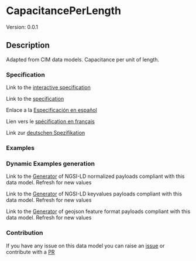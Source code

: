 # CapacitancePerLength
Version: 0.0.1

## Description 

Adapted from CIM data models. Capacitance per unit of length.
### Specification

Link to the [interactive specification](https://swagger.lab.fiware.org/?url=https://raw.githubusercontent.com/smart-data-models/dataModel.EnergyCIM/master/CapacitancePerLength/swagger.yaml)

Link to the [specification](https://github.com/smart-data-models/dataModel.EnergyCIM/blob/master/CapacitancePerLength/doc/spec.md)

Enlace a la [Especificación en español](https://github.com/smart-data-models/dataModel.EnergyCIM/blob/master/CapacitancePerLength/doc/spec_ES.md)

Lien vers le [spécification en français](https://github.com/smart-data-models/dataModel.EnergyCIM/blob/master/CapacitancePerLength/doc/spec_FR.md)

Link zur [deutschen Spezifikation](https://github.com/smart-data-models/dataModel.EnergyCIM/blob/master/CapacitancePerLength/doc/spec_DE.md)
### Examples
### Dynamic Examples generation

Link to the [Generator](https://smartdatamodels.org/extra/ngsi-ld_generator.php?schemaUrl=https://raw.githubusercontent.com/smart-data-models/dataModel.EnergyCIM/master/CapacitancePerLength/schema.json&email=info@smartdatamodels.org) of NGSI-LD normalized payloads compliant with this data model. Refresh for new values

Link to the [Generator](https://smartdatamodels.org/extra/ngsi-ld_generator_keyvalues.php?schemaUrl=https://raw.githubusercontent.com/smart-data-models/dataModel.EnergyCIM/master/CapacitancePerLength/schema.json&email=info@smartdatamodels.org) of NGSI-LD keyvalues payloads compliant with this data model. Refresh for new values

Link to the [Generator](https://smartdatamodels.org/extra/geojson_features_generator_v1.0.php?schemaUrl=https://raw.githubusercontent.com/smart-data-models/dataModel.EnergyCIM/master/CapacitancePerLength/schema.json&email=info@smartdatamodels.org) of geojson feature format payloads compliant with this data model. Refresh for new values
### Contribution

 If you have any issue on this data model you can raise an [issue](https://github.com/smart-data-models/dataModel.EnergyCIM/issues)  or contribute with a [PR](https://github.com/smart-data-models/dataModel.EnergyCIM/pulls)
